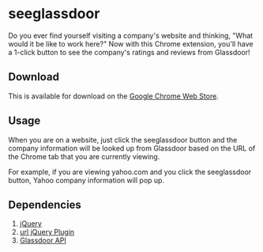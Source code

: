 # seeglassdoor

Do you ever find yourself visiting a company's website and thinking, "What would it be like to work here?" Now with this Chrome extension, you'll have a 1-click button to see the company's ratings and reviews from Glassdoor!

## Download

This is available for download on the [Google Chrome Web Store](https://chrome.google.com/webstore/detail/seeglassdoor/cgganckkpjppenjelhbimliplciledbb?hl=en&gl=US).

## Usage

When you are on a website, just click the seeglassdoor button and the company information will be looked up from Glassdoor based on the URL of the Chrome tab that you are currently viewing.

For example, if you are viewing yahoo.com and you click the seeglassdoor button, Yahoo company information will pop up.

## Dependencies

1. [jQuery](http://jquery.org/)
2. [url jQuery Plugin](http://plugins.jquery.com/url/)
3. [Glassdoor API](http://www.glassdoor.com/api/companiesApiActions.htm)